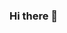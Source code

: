 ### Hi there 👋

<!--
**AkshayNikam123/AkshayNikam123** is a ✨ _special_ ✨ repository because its `README.md` (this file) appears on your GitHub profile.

Here are some ideas to get you started:

- 🔭 I’m currently working on ...
- 🌱 I’m currently learning ...
- 👯 I’m looking to collaborate on ...
- 🤔 I’m looking for help with Python Projects...
- 💬 Ask me about ...
- 📫 How to reach me: ...
- 😄 Pronouns: ...
- ⚡ Fun fact: ...
-->
